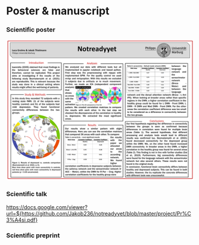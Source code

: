 # Poster & manuscript


### Scientific poster
![Poster](  https://github.com/Jakob236/notreadyyet/blob/master/project/Poster.PNG?raw=true)


### Scientific talk 
https://docs.google.com/viewer?url=${https://github.com/Jakob236/notreadyyet/blob/master/project/Pr%C3%A4si.pdf}

### Scientific preprint


